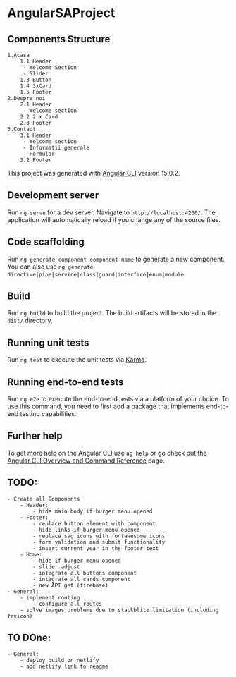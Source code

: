 # AngularSAProject

## Components Structure
	1.Acasa
		1.1 Header
		 - Welcome Section
		 - Slider
		1.3 Button
		1.4 3xCard
		1.5 Footer
	2.Despre noi
		2.1 Header
		 - Welcome section
		2.2 2 x Card
		2.3 Footer
	3.Contact
		3.1 Header
		 - Welcome section
		 - Informatii generale
		 - Formular
		3.2 Footer


This project was generated with [Angular CLI](https://github.com/angular/angular-cli) version 15.0.2.

## Development server

Run `ng serve` for a dev server. Navigate to `http://localhost:4200/`. The application will automatically reload if you change any of the source files.

## Code scaffolding

Run `ng generate component component-name` to generate a new component. You can also use `ng generate directive|pipe|service|class|guard|interface|enum|module`.

## Build

Run `ng build` to build the project. The build artifacts will be stored in the `dist/` directory.

## Running unit tests

Run `ng test` to execute the unit tests via [Karma](https://karma-runner.github.io).

## Running end-to-end tests

Run `ng e2e` to execute the end-to-end tests via a platform of your choice. To use this command, you need to first add a package that implements end-to-end testing capabilities.

## Further help

To get more help on the Angular CLI use `ng help` or go check out the [Angular CLI Overview and Command Reference](https://angular.io/cli) page.


## TODO:
	- Create all Components
		- Header:
			- hide main body if burger menu opened
		- Footer:
			- replace button element with component
			- hide links if burger menu opened
			- replace svg icons with fontawesome icons
			- form validation and submit functionality
			- insert current year in the footer text
		- Home:
			- hide if burger menu opened
			- slider adjust
			- integrate all buttons component
			- integrate all cards component
			- new API get (firebase)
	- General:			
		- implement routing
			- configure all routes
 		- solve images problems due to stackblitz limitation (including favicon)

## TO DOne:
	- General:
		- deploy build on netlify
		- add netlify link to readme